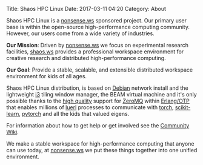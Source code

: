 Title: Shaos HPC Linux
Date: 2017-03-11 04:20
Category: About

Shaos HPC Linux is a [nonsense.ws](https://nonsense.ws) sponsored project. Our primary user base is within the open-source high-performance computing community. However, our users come from a wide variety of industries.

**Our Mission**: Driven by [nonsense.ws](https://nonsense.ws) we focus on experimental research facilities, [shaos.ws](https://shaos.ws) provides a professional workspace environment for creative research and distributed high-performance computing.

**Our Goal**: Provide a stable, scalable, and extensible distributed workspace environment for kids of all ages.

Shaos HPC Linux distribution, is based on [Debian](https://www.debian.org/) network install and the lightweight [i3](https://i3wm.org/docs/) tiling window manager, the BEAM virtual machine and it's only possible thanks to the [high quality](https://github.com/chovencorp/chumak) support for [ZeroMQ](http://zeromq.org) within [Erlang/OTP](http://www.erlang.org/) that enables millions of [luerl](https://github.com/rvirding/luerl) processes to communicate with [torch](http://torch.ch), [scikit-learn](http://scikit-learn.org/stable/), [pytorch](http://pytorch.org/) and all the kids that valued eigens.

For information about how to get help or get involved see the [Community Wiki](https://github.com/nonsensews/guide/wiki).

We make a stable workspace for high-performance computing that anyone can use today, at [nonsense.ws](https://nonsense.ws) we put these things together into one unified environment.